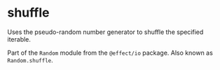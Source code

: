 # shuffle

Uses the pseudo-random number generator to shuffle the specified iterable.

Part of the `Random` module from the `@effect/io` package. Also known as `Random.shuffle`.
